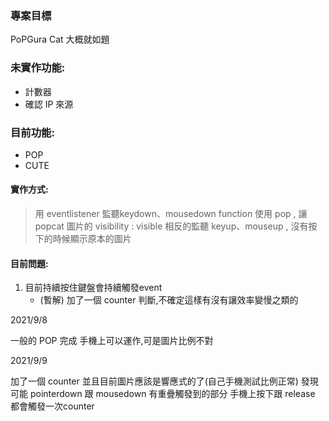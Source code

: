 

### 專案目標
PoPGura Cat 
大概就如題

### 未實作功能:
-   計數器
-   確認 IP 來源

### 目前功能:
-   POP
-   CUTE

#### 實作方式:
>用 eventlistener 監聽keydown、mousedown
> function 使用 pop , 讓 popcat 圖片的 visibility : visible
>相反的監聽 keyup、mouseup , 沒有按下的時候顯示原本的圖片

#### 目前問題:
1. 目前持續按住鍵盤會持續觸發event
    * (暫解) 加了一個 counter 判斷,不確定這樣有沒有讓效率變慢之類的

2021/9/8

一般的 POP 完成
手機上可以運作,可是圖片比例不對

2021/9/9

加了一個 counter 
並且目前圖片應該是響應式的了(自己手機測試比例正常)
發現可能 pointerdown 跟 mousedown 有重疊觸發到的部分
手機上按下跟 release 都會觸發一次counter